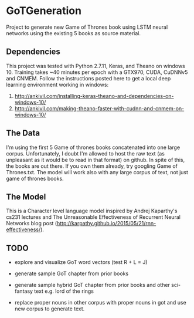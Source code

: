 # GoTGeneration

Project to generate new Game of Thrones book using LSTM neural networks using the existing 5 books as source material.

## Dependencies
This project was tested with Python 2.7.11, Keras, and Theano on windows 10. Training takes ~40 minutes per epoch with a GTX970, CUDA, CuDNNv5 and CNMEM.
Follow the instructions posted here to get a local deep learning environment working in windows:


1. http://ankivil.com/installing-keras-theano-and-dependencies-on-windows-10/
2. http://ankivil.com/making-theano-faster-with-cudnn-and-cnmem-on-windows-10/


## The Data
I'm using the first 5 Game of thrones books concatenated into one large corpus. Unfortunately, I doubt I'm allowed to host the raw text (as unpleasant as it would be to read in that format) on github.
In spite of this, the books are out there. If you own them already, try googling Game of Thrones.txt. The model will work also with any large corpus of text, not just game of thrones books.


## The Model
This is a Character level language model inspired by Andrej Kaparthy's cs231 lectures and The Unreasonable Effectiveness of Recurrent Neural Networks blog post (http://karpathy.github.io/2015/05/21/rnn-effectiveness/). 




## TODO

- explore and visualize GoT word vectors (test R + L = J)

- generate sample GoT chapter from prior books

- generate sample hybrid GoT chapter from prior books and other sci-fantasy text e.g. lord of the rings

- replace proper nouns in other corpus with proper nouns in got and use new corpus to generate text.

